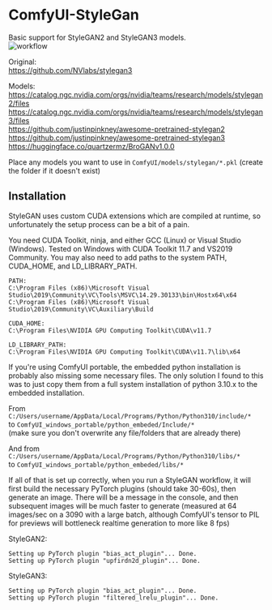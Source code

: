 # ComfyUI-StyleGan

Basic support for StyleGAN2 and StyleGAN3 models.  
![workflow](https://raw.githubusercontent.com/spacepxl/ComfyUI-StyleGan/main/workflow.png)

Original:  
https://github.com/NVlabs/stylegan3

Models:  
https://catalog.ngc.nvidia.com/orgs/nvidia/teams/research/models/stylegan2/files  
https://catalog.ngc.nvidia.com/orgs/nvidia/teams/research/models/stylegan3/files  
https://github.com/justinpinkney/awesome-pretrained-stylegan2
https://github.com/justinpinkney/awesome-pretrained-stylegan3
https://huggingface.co/quartzermz/BroGANv1.0.0

Place any models you want to use in `ComfyUI/models/stylegan/*.pkl` (create the folder if it doesn't exist)

## Installation

StyleGAN uses custom CUDA extensions which are compiled at runtime, so unfortunately the setup process can be a bit of a pain.

You need CUDA Toolkit, ninja, and either GCC (Linux) or Visual Studio (Windows). Tested on Windows with CUDA Toolkit 11.7 and VS2019 Community. You may also need to add paths to the system PATH, CUDA_HOME, and LD_LIBRARY_PATH.

```
PATH:
C:\Program Files (x86)\Microsoft Visual Studio\2019\Community\VC\Tools\MSVC\14.29.30133\bin\Hostx64\x64
C:\Program Files (x86)\Microsoft Visual Studio\2019\Community\VC\Auxiliary\Build

CUDA_HOME:
C:\Program Files\NVIDIA GPU Computing Toolkit\CUDA\v11.7

LD_LIBRARY_PATH:
C:\Program Files\NVIDIA GPU Computing Toolkit\CUDA\v11.7\lib\x64
```

If you're using ComfyUI portable, the embedded python installation is probably also missing some necessary files. The only solution I found to this was to just copy them from a full system installation of python 3.10.x to the embedded installation.

From `C:/Users/username/AppData/Local/Programs/Python/Python310/include/*`  
to `ComfyUI_windows_portable/python_embeded/Include/*`  
(make sure you don't overwrite any file/folders that are already there)

And from `C:/Users/username/AppData/Local/Programs/Python/Python310/libs/*`  
to `ComfyUI_windows_portable/python_embeded/libs/*`

If all of that is set up correctly, when you run a StyleGAN workflow, it will first build the necessary PyTorch plugins (should take 30-60s), then generate an image. There will be a message in the console, and then subsequent images will be much faster to generate (measured at 64 images/sec on a 3090 with a large batch, although ComfyUI's tensor to PIL for previews will bottleneck realtime generation to more like 8 fps)

StyleGAN2:  
```
Setting up PyTorch plugin "bias_act_plugin"... Done.
Setting up PyTorch plugin "upfirdn2d_plugin"... Done.
```
StyleGAN3:  
```
Setting up PyTorch plugin "bias_act_plugin"... Done.
Setting up PyTorch plugin "filtered_lrelu_plugin"... Done.
```  
